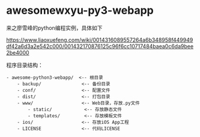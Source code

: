 # awesomewxyu-py3-webapp

来之廖雪峰的python编程实例，具体如下

https://www.liaoxuefeng.com/wiki/0014316089557264a6b348958f449949df42a6d3a2e542c000/001432170876125c96f6cc10717484baea0c6da9bee2be4000

程序目录结构：
```
- awesome-python3-webapp/  <-- 根目录
    - backup/               <-- 备份目录
    - conf/                 <-- 配置文件
    - dist/                 <-- 打包目录
    - www/                  <-- Web目录，存放.py文件
        - static/            <-- 存放静态文件
        - templates/         <-- 存放模板文件
    - ios/                  <-- 存放iOS App工程
    - LICENSE               <-- 代码LICENSE
 ```